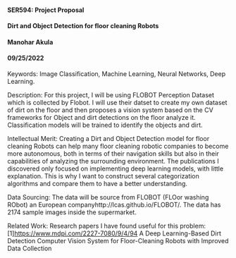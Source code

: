 #### SER594: Project Proposal
#### Dirt and Object Detection for floor cleaning Robots  
#### Manohar Akula
#### 09/25/2022

Keywords: Image Classification, Machine Learning, Neural Networks, Deep Learning. 

Description: For this project, I will be using FLOBOT Perception Dataset which is collected by Flobot. I will use their datset to create my own dataset of dirt on the floor and then proposes a vision system based on the CV frameworks for Object and dirt detections on the floor analyze it. Classification models will be trained to identify the objects and dirt.

Intellectual Merit: Creating a Dirt and Object Detection model for floor cleaning Robots can help many floor cleaning robotic companies to become more autonomous, both in terms of their navigation skills but also in their capabilities of analyzing the surrounding environment. The publications I discovered only focused on implementing deep learning models, with little explanation. This is why I want to construct several categorization algorithms and compare them to have a better understanding.

Data Sourcing: The data will be source from FLOBOT (FLOor washing RObot) an European companyhttp://lcas.github.io/FLOBOT/. The data has 2174 sample images inside the supermarket.

Related Work:  Research papers I have found useful for this problem:  
[1]https://www.mdpi.com/2227-7080/9/4/94
    A Deep Learning-Based Dirt Detection Computer Vision System for Floor-Cleaning Robots with Improved Data Collection
